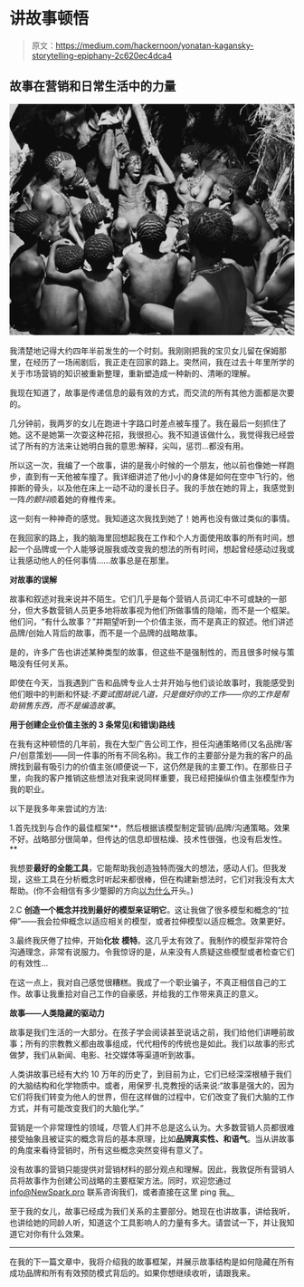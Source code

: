 # 讲故事顿悟

> 原文：<https://medium.com/hackernoon/yonatan-kagansky-storytelling-epiphany-2c620ec4dca4>

## **故事在营销和日常生活中的力量**

![](img/8001e4c686bd9c21c4672639b34f7ca8.png)

我清楚地记得大约四年半前发生的一个时刻。我刚刚把我的宝贝女儿留在保姆那里，在经历了一场闹剧后，我正走在回家的路上。突然间，我在过去十年里所学的关于市场营销的知识被重新整理，重新塑造成一种新的、清晰的理解。

我现在知道了，故事是传递信息的最有效的方式，而交流的所有其他方面都是次要的。

几分钟前，我两岁的女儿在跑进十字路口时差点被车撞了。我在最后一刻抓住了她。这不是她第一次耍这种花招，我很担心。我不知道该做什么，我觉得我已经尝试了所有的方法来让她明白我的意思:解释，尖叫，惩罚…都没有用。

所以这一次，我编了一个故事，讲的是我小时候的一个朋友，他以前也像她一样跑步，直到有一天他被车撞了。我详细讲述了他小小的身体是如何在空中飞行的，他摔断的骨头，以及他在床上一动不动的漫长日子。我的手放在她的背上，我感觉到一阵*的颤抖*顺着她的脊椎传来。

这一刻有一种神奇的感觉。我知道这次我找到她了！她再也没有做过类似的事情。

在我回家的路上，我的脑海里回想起我在工作和个人方面使用故事的所有时间，想起一个品牌或一个人能够说服我或改变我的想法的所有时间，想起曾经感动过我或让我感动他人的任何事情……故事总是在那里。

**对故事的误解**

故事和叙述对我来说并不陌生。它们几乎是每个营销人员词汇中不可或缺的一部分，但大多数营销人员更多地将故事视为他们所做事情的隐喻，而不是一个框架。他们问，“有什么故事？”并期望听到一个价值主张，而不是真正的叙述。他们讲述品牌/创始人背后的故事，而不是一个品牌的战略故事。

是的，许多广告也讲述某种类型的故事，但这些不是强制性的，而且很多时候与策略没有任何关系。

即使在今天，当我遇到广告和品牌专业人士并开始与他们谈论故事时，我能感受到他们眼中的判断和怀疑:*不要试图胡说八道，只是做好你的工作——你的工作是帮助销售东西，而不是编造故事*。

**用于创建企业价值主张的 3 条常见(和错误)路线**

在我有这种顿悟的几年前，我在大型广告公司工作，担任沟通策略师(又名品牌/客户/创意策划——同一件事的所有不同名称)。我工作的主要部分是为我的客户的品牌找到最有吸引力的价值主张(顺便说一下，这仍然是我的主要工作)。在那些日子里，向我的客户推销这些想法对我来说同样重要，我已经把操纵价值主张模型作为我的职业。

以下是我多年来尝试的方法:

1.首先找到与合作的最佳框架**，然后根据该模型制定营销/品牌/沟通策略。效果不好。战略部分很简单，但传达的信息却很枯燥、技术性很强，也没有启发性。**

我想要**最好的全能工具**，它能帮助我创造独特而强大的想法，感动人们。但我发现，这些工具在分析概念时听起来都很棒，但在构建新想法时，它们对我没有太大帮助。(你不会相信有多少蹩脚的方向[以为什么](https://www.ted.com/talks/simon_sinek_how_great_leaders_inspire_action)开头。)

2.C **创造一个概念并找到最好的模型来证明它**。这让我做了很多模型和概念的“拉伸”——我会拉伸概念以适应相关的模型，或者拉伸模型以适应概念。效果更好。

3.最终我厌倦了拉伸，开始**化妆** **模特**。这几乎太有效了。我制作的模型非常符合沟通理念，非常有说服力。令我惊讶的是，从来没有人质疑这些模型或者检查它们的有效性…

在这一点上，我对自己感觉很糟糕。我成了一个职业骗子，不真正相信自己的工作。故事让我重拾对自己工作的自豪感，并给我的工作带来真正的意义。

**故事——人类隐藏的驱动力**

故事是我们生活的一大部分。在孩子学会阅读甚至说话之前，我们给他们讲睡前故事；所有的宗教教义都由故事组成，代代相传的传统也是如此。我们以故事的形式做梦，我们从新闻、电影、社交媒体等渠道听到故事。

人类讲故事已经有大约 10 万年的历史了，到目前为止，它们已经深深根植于我们的大脑结构和化学物质中。或者，用保罗·扎克教授的话来说:“故事是强大的，因为它们将我们转变为他人的世界，但在这样做的过程中，它们改变了我们大脑的工作方式，并有可能改变我们的大脑化学。”

营销是一个非常理性的领域，尽管人们并不总是这么认为。大多数营销人员都很难接受抽象且被证实的概念背后的基本原理，比如**品牌真实性、**和**语气**。当从讲故事的角度来看待营销时，所有这些概念突然变得有意义了。

没有故事的营销只能提供对营销材料的部分观点和理解。因此，我敦促所有营销人员将故事作为创建公司战略的主要框架方法。同时，欢迎您通过 [info@NewSpark.pro](mailto:info@NewSpark.pro) 联系咨询我们，或者直接在这里 ping 我[。](https://www.linkedin.com/in/yonatankagansky/)

至于我的女儿，故事已经成为我们关系的主要部分。她现在也讲故事，讲给我听，也讲给她的同龄人听，知道这个工具影响人的力量有多大。请尝试一下，并让我知道它对你有什么效果。

____

在我的下一篇文章中，我将介绍我的故事框架，并展示故事结构是如何隐藏在所有成功品牌和所有有效预防模式背后的。如果你想继续收听，请跟我来。